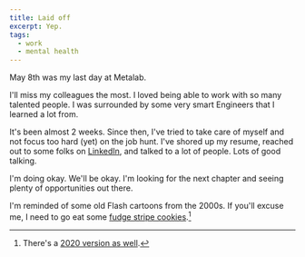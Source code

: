 ```yaml
---
title: Laid off
excerpt: Yep.
tags:
  - work
  - mental health
---
```


May 8th was my last day at Metalab.

I'll miss my colleagues the most. I loved being able to work with so many talented people. I was surrounded by some very smart Engineers that I learned a lot from.

It's been almost 2 weeks. Since then, I've tried to take care of myself and not focus too hard (yet) on the job hunt. I've shored up my resume, reached out to some folks on [LinkedIn][linkedin], and talked to a lot of people. Lots of good talking.

I'm doing okay. We'll be okay. I'm looking for the next chapter and seeing plenty of opportunities out there.

I'm reminded of some old Flash cartoons from the 2000s. If you'll excuse me, I need to go eat some [fudge stripe cookies][cartoons].[^1]

[linkedin]: https://linkedin.com/in/devinhaska/
[cartoons]: https://www.youtube.com/watch?v=5dMFM-Jqji0

[^1]: There's a [2020 version as well][cartoons2020].

[cartoons2020]: https://www.youtube.com/watch?v=1uv0sVMoaS0

